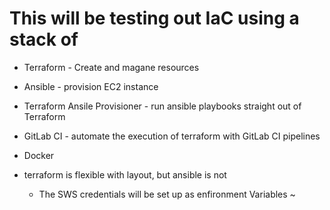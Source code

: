 # This will be testing out IaC using a stack of 
  - Terraform - Create and magane resources
  - Ansible - provision EC2 instance
  - Terraform Ansile Provisioner - run ansible playbooks straight out of Terraform
  - GitLab CI - automate the execution of terraform with GitLab CI pipelines
  - Docker


- terraform is flexible with layout, but ansible is not
  - The SWS credentials will be set up as enfironment Variables
~
